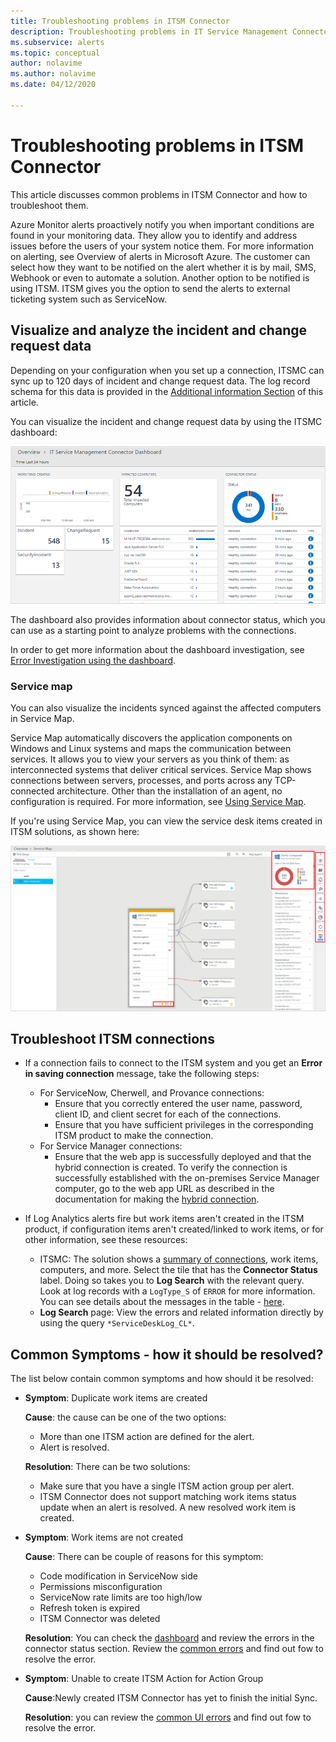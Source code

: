 ```yaml
---
title: Troubleshooting problems in ITSM Connector 
description: Troubleshooting problems in IT Service Management Connector  
ms.subservice: alerts
ms.topic: conceptual
author: nolavime
ms.author: nolavime
ms.date: 04/12/2020

---
```

# Troubleshooting problems in ITSM Connector

This article discusses common problems in ITSM Connector and how to troubleshoot them.

Azure Monitor alerts proactively notify you when important conditions are found in your monitoring data. They allow you to identify and address issues before the users of your system notice them. For more information on alerting, see Overview of alerts in Microsoft Azure.
The customer can select how they want to be notified on the alert whether it is by mail, SMS, Webhook or even to automate a solution. Another option to be notified is using ITSM.
ITSM gives you the option to send the alerts to external ticketing system such as ServiceNow.

## Visualize and analyze the incident and change request data

Depending on your configuration when you set up a connection, ITSMC can sync up to 120 days of incident and change request data. The log record schema for this data is provided in the [Additional information Section](./itsmc-synced-data.md) of this article.

You can visualize the incident and change request data by using the ITSMC dashboard:

![Screenshot that shows the ITSMC dashboard.](media/itsmc-overview/itsmc-overview-sample-log-analytics.png)

The dashboard also provides information about connector status, which you can use as a starting point to analyze problems with the connections.

In order to get more information about the dashboard investigation, see [Error Investigation using the dashboard](./itsmc-dashboard.md).

### Service map

You can also visualize the incidents synced against the affected computers in Service Map.

Service Map automatically discovers the application components on Windows and Linux systems and maps the communication between services. It allows you to view your servers as you think of them: as interconnected systems that deliver critical services. Service Map shows connections between servers, processes, and ports across any TCP-connected architecture. Other than the installation of an agent, no configuration is required. For more information, see [Using Service Map](../insights/service-map.md).

If you're using Service Map, you can view the service desk items created in ITSM solutions, as shown here:

![Screenshot that shows the Log Analytics screen.](media/itsmc-overview/itsmc-overview-integrated-solutions.png)

## Troubleshoot ITSM connections

- If a connection fails to connect to the ITSM system and you get an **Error in saving connection** message, take the following steps:
   - For ServiceNow, Cherwell, and Provance connections:  
     - Ensure that you correctly entered  the user name, password, client ID, and client secret  for each of the connections.  
     - Ensure that you have sufficient privileges in the corresponding ITSM product to make the connection.  
   - For Service Manager connections:  
     - Ensure that the web app is successfully deployed and that the hybrid connection is created. To verify the connection is successfully established with the on-premises Service Manager computer, go to the web app URL as described in the documentation for making the [hybrid connection](./itsmc-connections-scsm.md#configure-the-hybrid-connection).  

- If Log Analytics alerts fire but work items aren't created in the ITSM product, if configuration items aren't created/linked to work items, or for other information, see these resources:
   -  ITSMC: The solution shows a [summary of connections](itsmc-dashboard.md), work items, computers, and more. Select the tile that has the **Connector Status** label. Doing so takes you to **Log Search** with the relevant query. Look at log records with a `LogType_S` of `ERROR` for more information.
   You can see details about the messages in the table - [here](itsmc-dashboard-errors.md).
   - **Log Search** page: View the errors and related information directly by using the query `*ServiceDeskLog_CL*`.

## Common Symptoms - how it should be resolved?

The list below contain common symptoms and how should it be resolved:

* **Symptom**: Duplicate work items are created

    **Cause**: the cause can be one of the two options:
    * More than one ITSM action are defined for the alert.
    * Alert is resolved.

    **Resolution**: There can be two solutions:
    * Make sure that you have a single ITSM action group per alert.
    * ITSM Connector does not support matching work items status update when an alert is resolved. A new resolved work item is created.
* **Symptom**: Work items are not created

    **Cause**: There can be couple of reasons for this symptom:
    * Code modification in ServiceNow side
    * Permissions misconfiguration
    * ServiceNow rate limits are too high/low
    * Refresh token is expired
    * ITSM Connector was deleted

    **Resolution**: You can check the [dashboard](platform/itsmc-dashboard.md) and review the errors in the connector status section. Review the [common errors](platform/itsmc-dashboard-errors.md) and find out fow to resolve the error.

* **Symptom**: Unable to create ITSM Action for Action Group

    **Cause**:Newly created ITSM Connector has yet to finish the initial Sync.

    **Resolution**: you can review the [common UI errors](platform/itsmc-dashboard-errors#ui-common-errors.md) and find out fow to resolve the error.